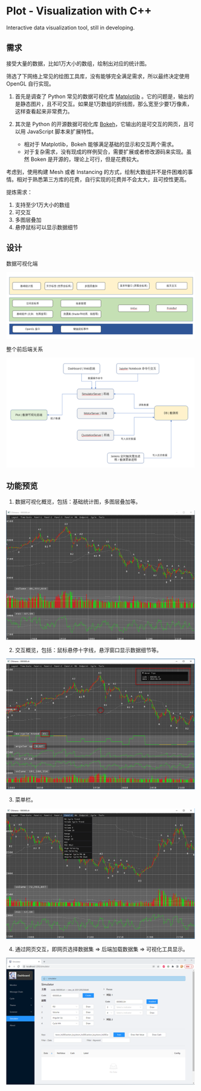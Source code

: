 # Plot - Visualization with C++

Interactive data visualization tool, still in developing.


## 需求

接受大量的数据，比如1万大小的数组，绘制出对应的统计图。

筛选了下网络上常见的绘图工具库，没有能够完全满足需求，所以最终决定使用 OpenGL 自行实现。

1. 首先是调查了 Python 常见的数据可视化库 [Matplotlib](https://matplotlib.org/) 。它的问题是，输出的是静态图片，且不可交互。如果是1万数组的折线图，那么宽至少要1万像素，这样查看起来非常费力。

2.  其次是 Python 的开源数据可视化库 [Bokeh](http://bokeh.org/)，它输出的是可交互的网页，且可以用 JavaScript 脚本来扩展特性。
    - 相对于 Matplotlib，Bokeh 能够满足基础的显示和交互两个需求。
    - 对于复杂需求，没有现成的样例契合，需要扩展或者修改源码来实现。虽然 Boken 是开源的，理论上可行，但是花费较大。

考虑到，使用构建 Mesh 或者 Instancing 的方式，绘制大数组并不是件困难的事情。相对于熟悉第三方库的花费，自行实现的花费并不会太大，且可控性更高。

提炼需求： 

1. 支持至少1万大小的数组
2. 可交互
3. 多图层叠加
4. 悬停鼠标可以显示数据细节


## 设计

数据可视化端

![design_1](doc/image/preview/design_1.png)

整个前后端关系

![design_2](doc/image/preview/design_2.png)


## 功能预览

1. 数据可视化概览，包括：基础统计图，多图层叠加等。

![preview_1](doc/image/preview/preview_1_basic.png)

2. 交互概览，包括：鼠标悬停十字线，悬浮窗口显示数据细节等。

![preview_2](doc/image/preview/preview_2_hover.png)

3. 菜单栏。

![preview_3](doc/image/preview/preview_3_menu.png)

4. 通过网页交互，即网页选择数据集 => 后端加载数据集 => 可视化工具显示。

![preview_4](doc/image/preview/preview_4_web_ui.png)
